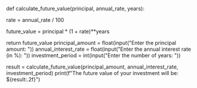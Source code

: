 def calculate_future_value(principal, annual_rate, years):
    
rate = annual_rate / 100
    
   
future_value = principal * (1 + rate)**years
    
return future_value
principal_amount = float(input("Enter the principal amount: "))
annual_interest_rate = float(input("Enter the annual interest rate (in %): "))
investment_period = int(input("Enter the number of years: "))

result = calculate_future_value(principal_amount, annual_interest_rate, investment_period)
print(f"The future value of your investment will be: ${result:.2f}")


